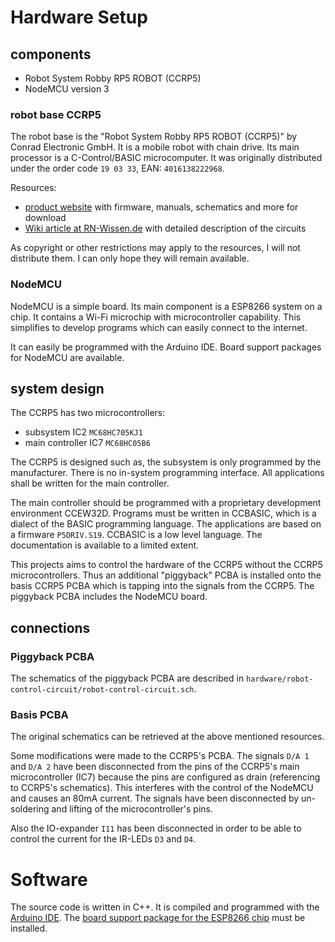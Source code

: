 Hardware Setup
==============

components
----------

 - Robot System Robby RP5 ROBOT (CCRP5)
 - NodeMCU version 3

### robot base CCRP5

The robot base is the "Robot System Robby RP5 ROBOT (CCRP5)" by Conrad Electronic GmbH. It is a mobile robot with chain drive. Its main processor is a C-Control/BASIC microcomputer. It was originally distributed under the order code `19 03 33`, EAN: `4016138222968`.

Resources:

 - [product website](https://www.conrad.de/de/p/roboter-robby-rp5-190333.html) with firmware, manuals, schematics and more for download
 - [Wiki article at RN-Wissen.de](https://rn-wissen.de/wiki/index.php/CCRP5) with detailed description of the circuits

As copyright or other restrictions may apply to the resources, I will not distribute them. I can only hope they will remain available.

### NodeMCU

NodeMCU is a simple board. Its main component is a ESP8266 system on a chip. It contains a Wi-Fi microchip with microcontroller capability. This simplifies to develop programs which can easily connect to the internet.

It can easily be programmed with the Arduino IDE. Board support packages for NodeMCU are available.

system design
-------------

The CCRP5 has two microcontrollers:

 - subsystem IC2 `MC68HC705KJ1`
 - main controller IC7 `MC68HC05B6`

The CCRP5 is designed such as, the subsystem is only programmed by the manufacturer. There is no in-system programming interface. All applications shall be written for the main controller.

The main controller should be programmed with a proprietary development environment CCEW32D. Programs must be written in CCBASIC, which is a dialect of the BASIC programming language. The applications are based on a firmware `P5DRIV.S19`. CCBASIC is a low level language. The documentation is available to a limited extent.

This projects aims to control the hardware of the CCRP5 without the CCRP5 microcontrollers.
Thus an additional "piggyback" PCBA is installed onto the basis CCRP5 PCBA which is tapping into the signals from the CCRP5.
The piggyback PCBA includes the NodeMCU board.

connections
-----------

### Piggyback PCBA

The schematics of the piggyback PCBA are described in `hardware/robot-control-circuit/robot-control-circuit.sch`.

### Basis PCBA

The original schematics can be retrieved at the above mentioned resources.

Some modifications were made to the CCRP5's PCBA.
The signals `D/A 1` and `D/A 2` have been disconnected from the pins of the CCRP5's main microcontroller (IC7) because the pins are configured as drain (referencing to CCRP5's schematics).
This interferes with the control of the NodeMCU and causes an 80mA current.
The signals have been disconnected by un-soldering and lifting of the microcontroller's pins.

Also the IO-expander `I11` has been disconnected in order to be able to control the current for the IR-LEDs `D3` and `D4`.

Software
========

The source code is written in C++. It is compiled and programmed with the [Arduino IDE](https://www.arduino.cc/en/Main/Software). The [board support package for the ESP8266 chip](https://github.com/esp8266/Arduino) must be installed.